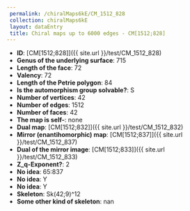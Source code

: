 ```yaml
--- 
 permalink: /chiralMaps6kE/CM_1512_828 
 collection: chiralMaps6kE
 layout: dataEntry
 title: Chiral maps up to 6000 edges - CM[1512;828]
---
```


- **ID**: [CM[1512;828]]({{ site.url }}/test/CM_1512_828)
- **Genus of the underlying surface**: 715
- **Length of the face**: 72
- **Valency**: 72
- **Length of the Petrie polygon**: 84
- **Is the automorphism group solvable?**: S
- **Number of vertices**: 42
- **Number of edges**: 1512
- **Number of faces**: 42
- **The map is self-**: none
- **Dual map**: [CM[1512;832]]({{ site.url }}/test/CM_1512_832)
- **Mirror (enantihomorphic) map**: [CM[1512;837]]({{ site.url }}/test/CM_1512_837)
- **Dual of the mirror image**: [CM[1512;833]]({{ site.url }}/test/CM_1512_833)
- **Z_q-Exponent?**: 2
- **No idea**:  65:837
- **No idea**: Y
- **No idea**: Y
- **Skeleton**: Sk(42;9)^12
- **Some other kind of skeleton**: nan
